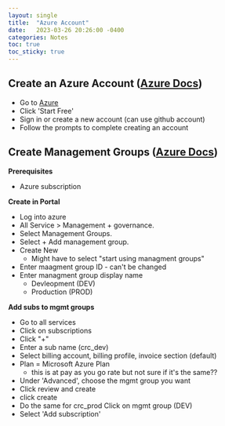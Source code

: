 ```yaml
---
layout: single
title:  "Azure Account"
date:   2023-03-26 20:26:00 -0400
categories: Notes
toc: true
toc_sticky: true
---
```


## Create an Azure Account ([Azure Docs](https://docs.microsoft.com/en-us/learn/modules/create-an-azure-account/3-exercise-create-an-azure-account))
- Go to [Azure](https://azure.microsoft.com/free)
- Click 'Start Free'
- Sign in or create a new account (can use github account)
- Follow the prompts to complete creating an account

## Create Management Groups ([Azure Docs](https://docs.microsoft.com/en-us/azure/governance/management-groups/create-management-group-portal))

__Prerequisites__

- Azure subscription

__Create in Portal__

- Log into azure
- All Service > Management + governance.
- Select Management Groups.
- Select + Add management group.
- Create New
    - Might have to select "start using managment groups"
- Enter maagment group ID - can't be changed
- Enter managment group display name
    - Devleopment (DEV)
    - Production (PROD)

__Add subs to mgmt groups__

- Go to all services
- Click on subscriptions
- Click "+"
- Enter a sub name (crc_dev)
- Select billing account, billing profile, invoice section (default)
- Plan = Microsoft Azure Plan
    - this is at pay as you go rate but not sure if it's the same??
- Under 'Advanced', choose the mgmt group you want
- Click review and create
- click create 
- Do the same for crc_prod
Click on mgmt group (DEV)
- Select 'Add subscription'